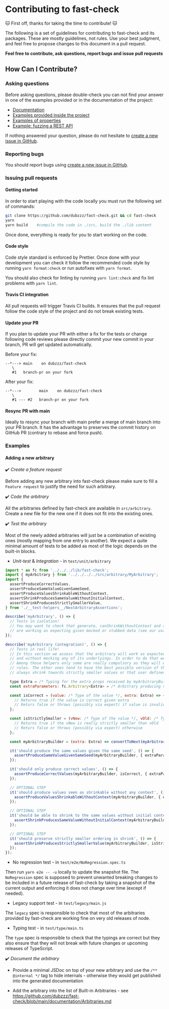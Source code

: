 # Contributing to fast-check

🐱 First off, thanks for taking the time to contribute! 🐱

The following is a set of guidelines for contributing to fast-check and its packages.
These are mostly guidelines, not rules.
Use your best judgment, and feel free to propose changes to this document in a pull request.

**Feel free to contribute, ask questions, report bugs and issue pull requests**

## How Can I Contribute?

### Asking questions

Before asking questions, please double-check you can not find your answer in one of the examples provided or in the documentation of the project:

- [Documentation](https://github.com/dubzzz/fast-check/blob/main/README.md)
- [Examples provided inside the project](https://github.com/dubzzz/fast-check/tree/main/example)
- [Examples of properties](https://github.com/dubzzz/fast-check-examples)
- [Example: fuzzing a REST API](https://github.com/dubzzz/fuzz-rest-api)

If nothing answered your question, please do not hesitate to [create a new issue in GitHub](https://github.com/dubzzz/fast-check/issues).

### Reporting bugs

You should report bugs using [create a new issue in GitHub](https://github.com/dubzzz/fast-check/issues).

### Issuing pull requests

#### Getting started

In order to start playing with the code locally you must run the following set of commands:

```bash
git clone https://github.com/dubzzz/fast-check.git && cd fast-check
yarn
yarn build    #compile the code in ./src, build the ./lib content
```

Once done, everything is ready for you to start working on the code.

#### Code style

Code style standard is enforced by Prettier.
Once done with your development you can check it follow the recommended code style by running `yarn format:check` or run autofixes with `yarn format`.

You should also check for linting by running `yarn lint:check` and fix lint problems with `yarn lint`.

#### Travis CI integration

All pull requests will trigger Travis CI builds.
It ensures that the pull request follow the code style of the project and do not break existing tests.

#### Update your PR

If you plan to update your PR with either a fix for the tests or change following code reviews please directly commit your new commit in your branch, PR will get updated automatically.

Before your fix:
```
--*---> main    on dubzzz/fast-check
   \
   #1   branch-pr on your fork
```

After your fix:
```
--*--->        main    on dubzzz/fast-check
   \
   #1 --- #2   branch-pr on your fork
```

#### Resync PR with main

Ideally to resync your branch with main prefer a merge of main branch into your PR branch. It has the advantage to preserves the commit history on GitHub PR (contrary to rebase and force push).

### Examples

#### Adding a new arbitrary

✔️ *Create a feature request*

Before adding any new arbitrary into fast-check please make sure to fill a `Feature request` to justify the need for such arbitrary.

✔️ *Code the arbitrary*

All the arbitraries defined by fast-check are available in `src/arbitrary`.
Create a new file for the new one if it does not fit into the existing ones.

✔️ *Test the arbitrary*

Most of the newly added arbitraries will just be a combination of existing ones (mostly mapping from one entry to another).
We expect a quite minimal amount of tests to be added as most of the logic depends on the built-in blocks.

- *Unit-test* &amp; *Integration* - in `test/unit/arbitrary`

```js
import * as fc from '../../../lib/fast-check';
import { myArbitrary } from '../../../../src/arbitrary/MyArbitrary';
import {
  assertProduceCorrectValues,
  assertProduceSameValueGivenSameSeed,
  assertProduceValuesShrinkableWithoutContext,
  assertShrinkProducesSameValueWithoutInitialContext,
  assertShrinkProducesStrictlySmallerValue,
} from './__test-helpers__/NextArbitraryAssertions';

describe('myArbitrary', () => {
  // Tests in isolation!
  // You may want to check that generate, canShrinkWithoutContext and shrink
  // are working as expecting given mocked or stubbed data (see our usage of spies).
});

describe('myArbitrary (integration)', () => {
  // Tests in real life!
  // In this section we assess that the arbitrary will work as expected by calling it with a real random generator
  // and without mocking any of its underlyings. In order to do that we have an already predefined set of helpers.
  // Among those helpers only some are really compulsory as they will ensure that the arbitrary does not break the
  // rules. The other ones tend to have the best possible version of the arbitrary by ensuring the shrinker will
  // always shrink towards strictly smaller values or that user defined values can be shrunk.

  type Extra = /* Typing for the extra props received by myArbitraryBuilder */;
  const extraParameters: fc.Arbitrary<Extra> = /* Arbitrary producing values for myArbitraryBuilder */;

  const isCorrect = (value: /* Type of the value */, extra: Extra) => {
    // Returns true if the value is correct given extra
    // Returs false or throws (possibly via expect) if value is invalid
  };

  const isStrictlySmaller = (vNew: /* Type of the value */, vOld: /* Type of the value */, extra: Extra) => {
    // Returns true if the vNew is really strictly smaller than vOld
    // Returs false or throws (possibly via expect) otherwise
  };

  const myArbitraryBuilder = (extra: Extra) => convertToNext(myArbitrary(extra));

  it('should produce the same values given the same seed', () => {
    assertProduceSameValueGivenSameSeed(myArbitraryBuilder, { extraParameters });
  });

  it('should only produce correct values', () => {
    assertProduceCorrectValues(myArbitraryBuilder, isCorrect, { extraParameters });
  });

  // OPTIONAL STEP
  it('should produce values seen as shrinkable without any context', () => {
    assertProduceValuesShrinkableWithoutContext(myArbitraryBuilder, { extraParameters });
  });

  // OPTIONAL STEP
  it('should be able to shrink to the same values without initial context', () => {
    assertShrinkProducesSameValueWithoutInitialContext(myArbitraryBuilder, { extraParameters });
  });

  // OPTIONAL STEP
  it('should preserve strictly smaller ordering in shrink', () => {
    assertShrinkProducesStrictlySmallerValue(myArbitraryBuilder, isStrictlySmaller, { extraParameters });
  });
});
```

- No regression test - in `test/e2e/NoRegression.spec.ts`

Then run `yarn e2e -- -u` locally to update the snapshot file. The `NoRegression` spec is supposed to prevent unwanted breaking changes to be included in a future release of fast-check by taking a snapshot of the current output and enforcing it does not change over time (except if needed).

- Legacy support test - in `test/legacy/main.js`

The `legacy` spec is responsible to check that most of the arbitraries provided by fast-check are working fine on very old releases of node.

- Typing test - in `test/type/main.ts`

The `type` spec is responsible to check that the typings are correct but they also ensure that they will not break with future changes or upcoming releases of TypeScript.

✔️ *Document the arbitrary*

- Provide a minimal JSDoc on top of your new arbitrary and use the `/** @internal */` tag to hide internals - otherwise they would get published into the generated documentation

- Add the arbitrary into the list of Built-in Arbitraries - see https://github.com/dubzzz/fast-check/blob/main/documentation/Arbitraries.md
